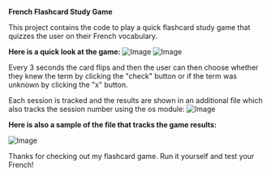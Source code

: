 **French Flashcard Study Game**

This project contains the code to play a quick flashcard study game that quizzes the user on their French vocabulary. 

**Here is a quick look at the game:**
![Image](https://github.com/user-attachments/assets/9497fa96-ac78-4a80-972f-34a22030b34f)
![Image](https://github.com/user-attachments/assets/812f30c4-f759-4dce-9dd0-3e9c51bb687c)

Every 3 seconds the card flips and then the user can then choose whether they knew the term by clicking the "check" button or if the term was unknown by clicking the "x" button.

Each session is tracked and the results are shown in an additional file which also tracks the session number using the os module:
![Image](https://github.com/user-attachments/assets/abdedab4-ab19-41ed-963f-41e2c8ce1f0a)

**Here is also a sample of the file that tracks the game results:**

![Image](https://github.com/user-attachments/assets/829ebd5c-a69f-41b0-9b0c-ea8f6f8b30e2)

Thanks for checking out my flashcard game. Run it yourself and test your French!
